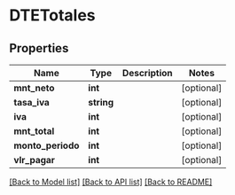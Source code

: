 # DTETotales

## Properties
Name | Type | Description | Notes
------------ | ------------- | ------------- | -------------
**mnt_neto** | **int** |  | [optional] 
**tasa_iva** | **string** |  | [optional] 
**iva** | **int** |  | [optional] 
**mnt_total** | **int** |  | [optional] 
**monto_periodo** | **int** |  | [optional] 
**vlr_pagar** | **int** |  | [optional] 

[[Back to Model list]](../../README.md#documentation-for-models) [[Back to API list]](../../README.md#documentation-for-api-endpoints) [[Back to README]](../../README.md)

